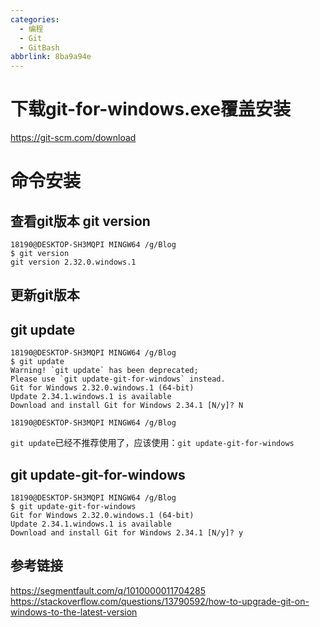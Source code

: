 ```yaml
---
categories:
  - 编程
  - Git
  - GitBash
abbrlink: 8ba9a94e
---
```

# 下载git-for-windows.exe覆盖安装
https://git-scm.com/download


# 命令安装
## 查看git版本 git version
```
18190@DESKTOP-SH3MQPI MINGW64 /g/Blog
$ git version
git version 2.32.0.windows.1

```
## 更新git版本
## git update
```
18190@DESKTOP-SH3MQPI MINGW64 /g/Blog
$ git update
Warning! `git update` has been deprecated;
Please use `git update-git-for-windows` instead.
Git for Windows 2.32.0.windows.1 (64-bit)
Update 2.34.1.windows.1 is available
Download and install Git for Windows 2.34.1 [N/y]? N

18190@DESKTOP-SH3MQPI MINGW64 /g/Blog

```
`git update`已经不推荐使用了，应该使用：`git update-git-for-windows`

## git update-git-for-windows

```
18190@DESKTOP-SH3MQPI MINGW64 /g/Blog
$ git update-git-for-windows
Git for Windows 2.32.0.windows.1 (64-bit)
Update 2.34.1.windows.1 is available
Download and install Git for Windows 2.34.1 [N/y]? y

```

## 参考链接
https://segmentfault.com/q/1010000011704285
https://stackoverflow.com/questions/13790592/how-to-upgrade-git-on-windows-to-the-latest-version

